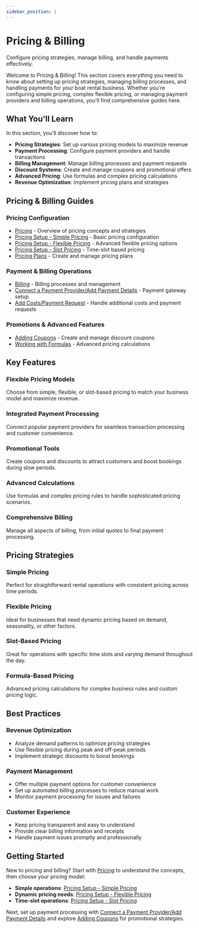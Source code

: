 ```yaml
---
sidebar_position: 1
---
```


# Pricing & Billing

Configure pricing strategies, manage billing, and handle payments effectively.

Welcome to Pricing & Billing! This section covers everything you need to know about setting up pricing strategies, managing billing processes, and handling payments for your boat rental business. Whether you're configuring simple pricing, complex flexible pricing, or managing payment providers and billing operations, you'll find comprehensive guides here.

## What You'll Learn

In this section, you'll discover how to:

- **Pricing Strategies**: Set up various pricing models to maximize revenue
- **Payment Processing**: Configure payment providers and handle transactions
- **Billing Management**: Manage billing processes and payment requests
- **Discount Systems**: Create and manage coupons and promotional offers
- **Advanced Pricing**: Use formulas and complex pricing calculations
- **Revenue Optimization**: Implement pricing plans and strategies

## Pricing & Billing Guides

### Pricing Configuration

- [Pricing](pricing.md) - Overview of pricing concepts and strategies
- [Pricing Setup - Simple Pricing](pricing-setup-simple-pricing.md) - Basic pricing configuration
- [Pricing Setup - Flexible Pricing](pricing-setup-flexible-pricing.md) - Advanced flexible pricing options
- [Pricing Setup - Slot Pricing](pricing-setup-slot-pricing.md) - Time-slot based pricing
- [Pricing Plans](pricing-plans.md) - Create and manage pricing plans

### Payment & Billing Operations

- [Billing](billing.md) - Billing processes and management
- [Connect a Payment Provider/Add Payment Details](connect-a-payment-provider-add-payment-details.md) - Payment gateway setup
- [Add Costs/Payment Request](add-costs-payment-request.md) - Handle additional costs and payment requests

### Promotions & Advanced Features

- [Adding Coupons](adding-coupons.md) - Create and manage discount coupons
- [Working with Formulas](working-with-formulas.md) - Advanced pricing calculations

## Key Features

### Flexible Pricing Models

Choose from simple, flexible, or slot-based pricing to match your business model and maximize revenue.

### Integrated Payment Processing

Connect popular payment providers for seamless transaction processing and customer convenience.

### Promotional Tools

Create coupons and discounts to attract customers and boost bookings during slow periods.

### Advanced Calculations

Use formulas and complex pricing rules to handle sophisticated pricing scenarios.

### Comprehensive Billing

Manage all aspects of billing, from initial quotes to final payment processing.

## Pricing Strategies

### Simple Pricing

Perfect for straightforward rental operations with consistent pricing across time periods.

### Flexible Pricing

Ideal for businesses that need dynamic pricing based on demand, seasonality, or other factors.

### Slot-Based Pricing

Great for operations with specific time slots and varying demand throughout the day.

### Formula-Based Pricing

Advanced pricing calculations for complex business rules and custom pricing logic.

## Best Practices

### Revenue Optimization

- Analyze demand patterns to optimize pricing strategies
- Use flexible pricing during peak and off-peak periods
- Implement strategic discounts to boost bookings

### Payment Management

- Offer multiple payment options for customer convenience
- Set up automated billing processes to reduce manual work
- Monitor payment processing for issues and failures

### Customer Experience

- Keep pricing transparent and easy to understand
- Provide clear billing information and receipts
- Handle payment issues promptly and professionally

## Getting Started

New to pricing and billing? Start with [Pricing](pricing.md) to understand the concepts, then choose your pricing model:

- **Simple operations**: [Pricing Setup - Simple Pricing](pricing-setup-simple-pricing.md)
- **Dynamic pricing needs**: [Pricing Setup - Flexible Pricing](pricing-setup-flexible-pricing.md)
- **Time-slot operations**: [Pricing Setup - Slot Pricing](pricing-setup-slot-pricing.md)

Next, set up payment processing with [Connect a Payment Provider/Add Payment Details](connect-a-payment-provider-add-payment-details.md) and explore [Adding Coupons](adding-coupons.md) for promotional strategies.

